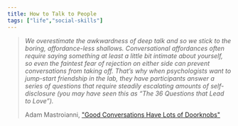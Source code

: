 ```yaml
---
title: How to Talk to People
tags: ["life","social-skills"]
---
```


> *We overestimate the awkwardness of deep talk and so we stick to the boring, affordance-less shallows. Conversational affordances often require saying something at least a little bit intimate about yourself, so even the faintest fear of rejection on either side can prevent conversations from taking off. That’s why when psychologists want to jump-start friendship in the lab, they have participants answer a series of questions that require steadily escalating amounts of self-disclosure (you may have seen this as “The 36 Questions that Lead to Love”).*
>
> Adam Mastroianni, ["Good Conversations Have Lots of Doorknobs"](https://www.experimental-history.com/p/repost-good-conversations-have-lots)
